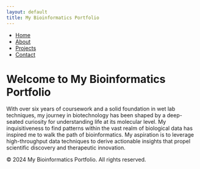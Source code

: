```yaml
---
layout: default
title: My Bioinformatics Portfolio
---
```


<!-- Navigation Menu -->
<nav>
  <ul class="horizontal-menu">
    <li><a href="#home">Home</a></li>
    <li><a href="#about">About</a></li>
    <li><a href="#projects">Projects</a></li>
    <li><a href="#contact">Contact</a></li>
  </ul>
</nav>

# Welcome to My Bioinformatics Portfolio

With over six years of coursework and a solid foundation in wet lab techniques, my journey in biotechnology has been shaped by a deep-seated curiosity for understanding life at its molecular level. My inquisitiveness to find patterns within the vast realm of biological data has inspired me to walk the path of bioinformatics. My aspiration is to leverage high-throughput data techniques to derive actionable insights that propel scientific discovery and therapeutic innovation.

© 2024 My Bioinformatics Portfolio. All rights reserved.
